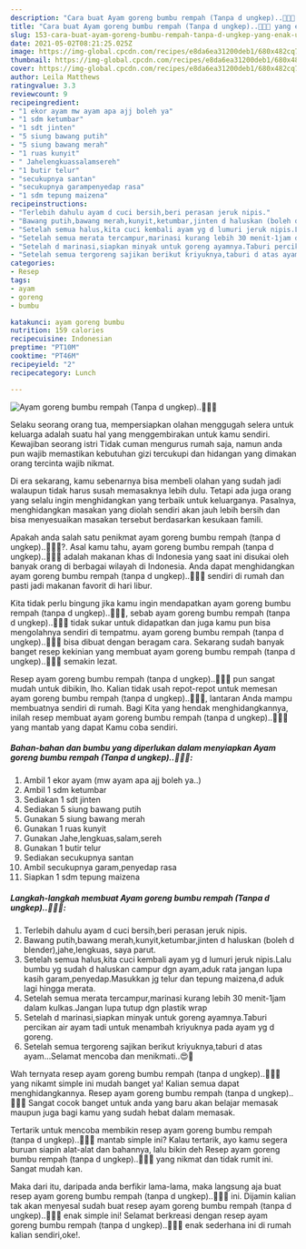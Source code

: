 ```yaml
---
description: "Cara buat Ayam goreng bumbu rempah (Tanpa d ungkep)..🤤😋😍 yang enak Untuk Jualan"
title: "Cara buat Ayam goreng bumbu rempah (Tanpa d ungkep)..🤤😋😍 yang enak Untuk Jualan"
slug: 153-cara-buat-ayam-goreng-bumbu-rempah-tanpa-d-ungkep-yang-enak-untuk-jualan
date: 2021-05-02T08:21:25.025Z
image: https://img-global.cpcdn.com/recipes/e8da6ea31200deb1/680x482cq70/ayam-goreng-bumbu-rempah-tanpa-d-ungkep🤤😋😍-foto-resep-utama.jpg
thumbnail: https://img-global.cpcdn.com/recipes/e8da6ea31200deb1/680x482cq70/ayam-goreng-bumbu-rempah-tanpa-d-ungkep🤤😋😍-foto-resep-utama.jpg
cover: https://img-global.cpcdn.com/recipes/e8da6ea31200deb1/680x482cq70/ayam-goreng-bumbu-rempah-tanpa-d-ungkep🤤😋😍-foto-resep-utama.jpg
author: Leila Matthews
ratingvalue: 3.3
reviewcount: 9
recipeingredient:
- "1 ekor ayam mw ayam apa ajj boleh ya"
- "1 sdm ketumbar"
- "1 sdt jinten"
- "5 siung bawang putih"
- "5 siung bawang merah"
- "1 ruas kunyit"
- " Jahelengkuassalamsereh"
- "1 butir telur"
- "secukupnya santan"
- "secukupnya garampenyedap rasa"
- "1 sdm tepung maizena"
recipeinstructions:
- "Terlebih dahulu ayam d cuci bersih,beri perasan jeruk nipis."
- "Bawang putih,bawang merah,kunyit,ketumbar,jinten d haluskan (boleh d blender),jahe,lengkuas, saya parut."
- "Setelah semua halus,kita cuci kembali ayam yg d lumuri jeruk nipis.Lalu bumbu yg sudah d haluskan campur dgn ayam,aduk rata jangan lupa kasih garam,penyedap.Masukkan jg telur dan tepung maizena,d aduk lagi hingga merata."
- "Setelah semua merata tercampur,marinasi kurang lebih 30 menit-1jam dalam kulkas.Jangan lupa tutup dgn plastik wrap"
- "Setelah d marinasi,siapkan minyak untuk goreng ayamnya.Taburi percikan air ayam tadi untuk menambah kriyuknya pada ayam yg d goreng."
- "Setelah semua tergoreng sajikan berikut kriyuknya,taburi d atas ayam...Selamat mencoba dan menikmati..😍🥰"
categories:
- Resep
tags:
- ayam
- goreng
- bumbu

katakunci: ayam goreng bumbu 
nutrition: 159 calories
recipecuisine: Indonesian
preptime: "PT10M"
cooktime: "PT46M"
recipeyield: "2"
recipecategory: Lunch

---
```



![Ayam goreng bumbu rempah (Tanpa d ungkep)..🤤😋😍](https://img-global.cpcdn.com/recipes/e8da6ea31200deb1/680x482cq70/ayam-goreng-bumbu-rempah-tanpa-d-ungkep🤤😋😍-foto-resep-utama.jpg)

Selaku seorang orang tua, mempersiapkan olahan menggugah selera untuk keluarga adalah suatu hal yang menggembirakan untuk kamu sendiri. Kewajiban seorang istri Tidak cuman mengurus rumah saja, namun anda pun wajib memastikan kebutuhan gizi tercukupi dan hidangan yang dimakan orang tercinta wajib nikmat.

Di era  sekarang, kamu sebenarnya bisa membeli olahan yang sudah jadi walaupun tidak harus susah memasaknya lebih dulu. Tetapi ada juga orang yang selalu ingin menghidangkan yang terbaik untuk keluarganya. Pasalnya, menghidangkan masakan yang diolah sendiri akan jauh lebih bersih dan bisa menyesuaikan masakan tersebut berdasarkan kesukaan famili. 



Apakah anda salah satu penikmat ayam goreng bumbu rempah (tanpa d ungkep)..🤤😋😍?. Asal kamu tahu, ayam goreng bumbu rempah (tanpa d ungkep)..🤤😋😍 adalah makanan khas di Indonesia yang saat ini disukai oleh banyak orang di berbagai wilayah di Indonesia. Anda dapat menghidangkan ayam goreng bumbu rempah (tanpa d ungkep)..🤤😋😍 sendiri di rumah dan pasti jadi makanan favorit di hari libur.

Kita tidak perlu bingung jika kamu ingin mendapatkan ayam goreng bumbu rempah (tanpa d ungkep)..🤤😋😍, sebab ayam goreng bumbu rempah (tanpa d ungkep)..🤤😋😍 tidak sukar untuk didapatkan dan juga kamu pun bisa mengolahnya sendiri di tempatmu. ayam goreng bumbu rempah (tanpa d ungkep)..🤤😋😍 bisa dibuat dengan beragam cara. Sekarang sudah banyak banget resep kekinian yang membuat ayam goreng bumbu rempah (tanpa d ungkep)..🤤😋😍 semakin lezat.

Resep ayam goreng bumbu rempah (tanpa d ungkep)..🤤😋😍 pun sangat mudah untuk dibikin, lho. Kalian tidak usah repot-repot untuk memesan ayam goreng bumbu rempah (tanpa d ungkep)..🤤😋😍, lantaran Anda mampu membuatnya sendiri di rumah. Bagi Kita yang hendak menghidangkannya, inilah resep membuat ayam goreng bumbu rempah (tanpa d ungkep)..🤤😋😍 yang mantab yang dapat Kamu coba sendiri.

<!--inarticleads1-->

##### Bahan-bahan dan bumbu yang diperlukan dalam menyiapkan Ayam goreng bumbu rempah (Tanpa d ungkep)..🤤😋😍:

1. Ambil 1 ekor ayam (mw ayam apa ajj boleh ya..)
1. Ambil 1 sdm ketumbar
1. Sediakan 1 sdt jinten
1. Sediakan 5 siung bawang putih
1. Gunakan 5 siung bawang merah
1. Gunakan 1 ruas kunyit
1. Gunakan  Jahe,lengkuas,salam,sereh
1. Gunakan 1 butir telur
1. Sediakan secukupnya santan
1. Ambil secukupnya garam,penyedap rasa
1. Siapkan 1 sdm tepung maizena




<!--inarticleads2-->

##### Langkah-langkah membuat Ayam goreng bumbu rempah (Tanpa d ungkep)..🤤😋😍:

1. Terlebih dahulu ayam d cuci bersih,beri perasan jeruk nipis.
1. Bawang putih,bawang merah,kunyit,ketumbar,jinten d haluskan (boleh d blender),jahe,lengkuas, saya parut.
1. Setelah semua halus,kita cuci kembali ayam yg d lumuri jeruk nipis.Lalu bumbu yg sudah d haluskan campur dgn ayam,aduk rata jangan lupa kasih garam,penyedap.Masukkan jg telur dan tepung maizena,d aduk lagi hingga merata.
1. Setelah semua merata tercampur,marinasi kurang lebih 30 menit-1jam dalam kulkas.Jangan lupa tutup dgn plastik wrap
1. Setelah d marinasi,siapkan minyak untuk goreng ayamnya.Taburi percikan air ayam tadi untuk menambah kriyuknya pada ayam yg d goreng.
1. Setelah semua tergoreng sajikan berikut kriyuknya,taburi d atas ayam...Selamat mencoba dan menikmati..😍🥰




Wah ternyata resep ayam goreng bumbu rempah (tanpa d ungkep)..🤤😋😍 yang nikamt simple ini mudah banget ya! Kalian semua dapat menghidangkannya. Resep ayam goreng bumbu rempah (tanpa d ungkep)..🤤😋😍 Sangat cocok banget untuk anda yang baru akan belajar memasak maupun juga bagi kamu yang sudah hebat dalam memasak.

Tertarik untuk mencoba membikin resep ayam goreng bumbu rempah (tanpa d ungkep)..🤤😋😍 mantab simple ini? Kalau tertarik, ayo kamu segera buruan siapin alat-alat dan bahannya, lalu bikin deh Resep ayam goreng bumbu rempah (tanpa d ungkep)..🤤😋😍 yang nikmat dan tidak rumit ini. Sangat mudah kan. 

Maka dari itu, daripada anda berfikir lama-lama, maka langsung aja buat resep ayam goreng bumbu rempah (tanpa d ungkep)..🤤😋😍 ini. Dijamin kalian tak akan menyesal sudah buat resep ayam goreng bumbu rempah (tanpa d ungkep)..🤤😋😍 enak simple ini! Selamat berkreasi dengan resep ayam goreng bumbu rempah (tanpa d ungkep)..🤤😋😍 enak sederhana ini di rumah kalian sendiri,oke!.

